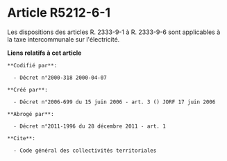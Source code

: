 # Article R5212-6-1

Les dispositions des articles R. 2333-9-1 à R. 2333-9-6 sont applicables à la taxe intercommunale sur l'électricité.

**Liens relatifs à cet article**

	**Codifié par**:

	  - Décret n°2000-318 2000-04-07

	**Créé par**:

	  - Décret n°2006-699 du 15 juin 2006 - art. 3 () JORF 17 juin 2006

	**Abrogé par**:

	  - Décret n°2011-1996 du 28 décembre 2011 - art. 1

	**Cite**:

	  - Code général des collectivités territoriales
